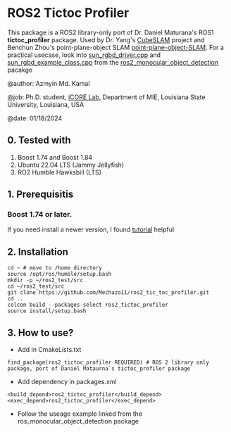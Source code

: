 # ROS2 Tictoc Profiler

This package is a ROS2 library-only port of Dr. Daniel Maturana's ROS1 **tictoc_profiler** package. Used by Dr. Yang's [CubeSLAM](https://github.com/shichaoy/cube_slam) project and Benchun Zhou's point-plane-object SLAM [point-plane-object-SLAM](https://github.com/benchun123/point-plane-object-SLAM). For a practical usecase, look into [sun_rgbd_driver.cpp](https://github.com/Mechazo11/ros2_monocular_object_detection/blob/main/src/sun_rgbd_driver.cpp) and [sun_rgbd_example_class.cpp](https://github.com/Mechazo11/ros2_monocular_object_detection/blob/main/src/sun_rgbd_example_class.cpp) from the [ros2_monocular_object_detection](https://github.com/Mechazo11/ros2_monocular_object_detection.git) pacakge

@author: Azmyin Md. Kamal

@job: Ph.D. student, [iCORE Lab](https://icorelab.github.io/), Department of MIE, Louisiana State University, Louisiana, USA

@date: 01/18/2024

## 0. Tested with
1. Boost 1.74 and Boost 1.84
2. Ubuntu 22.04 LTS (Jammy Jellyfish)
3. RO2 Humble Hawksbill (LTS)

## 1. Prerequisitis
### Boost 1.74 or later. 
If you need install a newer version, I found [tutorial](https://linux.how2shout.com/how-to-install-boost-c-on-ubuntu-20-04-or-22-04/) helpful 

## 2. Installation
```
cd ~ # move to /home directory
source /opt/ros/humble/setup.bash
mkdir -p ~/ros2_test/src
cd ~/ros2_test/src
git clone https://github.com/Mechazo11/ros2_tic_toc_profiler.git
cd .. 
colcon build --packages-select ros2_tictoc_profiler
source install/setup.bash
```

## 3. How to use?
* Add in CmakeLists.txt
```
find_package(ros2_tictoc_profiler REQUIRED) # ROS 2 library only package, port of Daniel Mataurna`s tictoc_profiler package
```
* Add dependency in packages.xml
```
<build_depend>ros2_tictoc_profiler</build_depend>
<exec_depend>ros2_tictoc_profiler</exec_depend>
```
* Follow the useage example linked from the ros_monocular_object_detection package

